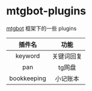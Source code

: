 # mtgbot-plugins
[mtgbot](https://github.com/HBcao233/mtgbot) 框架下的一些 plugins

| 插件名 | 功能 |
| :----: | :----: |
| keyword | 关键词回复 |
| pan | tg网盘 |
| bookkeeping | 小记账本 |
